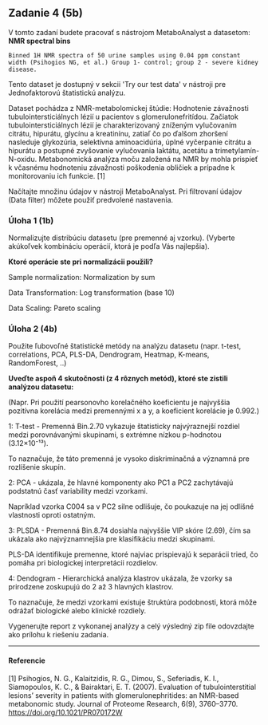 ## Zadanie 4 (5b)

V tomto zadaní budete pracovať s nástrojom MetaboAnalyst a datasetom: **NMR spectral bins**
    
`Binned 1H NMR spectra of 50 urine samples using 0.04 ppm constant width (Psihogios NG, et al.) Group 1- control; group 2 - severe kidney disease.`
    
Tento dataset je dostupný v sekcii 'Try our test data' v nástroji pre Jednofaktorovú štatistickú analýzu. 

Dataset pochádza z NMR-metabolomickej štúdie: Hodnotenie závažnosti tubulointersticiálnych lézií u pacientov s glomerulonefritídou. Začiatok tubulointersticiálnych lézií je charakterizovaný zníženým vylučovaním citrátu, hipurátu, glycínu a kreatinínu, zatiaľ čo po ďalšom zhoršení nasleduje glykozúria, selektívna aminoacidúria, úplné vyčerpanie citrátu a hipurátu a postupné zvyšovanie vylučovania laktátu, acetátu a trimetylamín-N-oxidu. Metabonomická analýza moču založená na NMR by mohla prispieť k včasnému hodnoteniu závažnosti poškodenia obličiek a prípadne k monitorovaniu ich funkcie. [1]


Načítajte množinu údajov v nástroji MetaboAnalyst. Pri filtrovaní údajov (Data filter) môžete použiť predvolené nastavenia.

### Úloha 1 (1b)

Normalizujte distribúciu datasetu (pre premenné aj vzorku).
(Vyberte akúkoľvek kombináciu operácií, ktorá je podľa Vás najlepšia).

**Ktoré operácie ste pri normalizácii použili?**

Sample normalization: Normalization by sum

Data Transformation:  Log transformation (base 10)

Data Scaling:         Pareto scaling
### Úloha 2 (4b)

Použite ľubovoľné štatistické metódy na analýzu datasetu (napr. t-test, correlations, PCA, PLS-DA, Dendrogram, Heatmap, K-means, RandomForest, ..) 

**Uveďte aspoň 4 skutočnosti (z 4 rôznych metód), ktoré ste zistili analýzou datasetu:**

(Napr. Pri použití pearsonovho korelačného koeficientu je najvyššia pozitívna korelácia medzi premennými x a y, a koeficient korelácie je 0.992.)

1: T-test -  Premenná Bin.2.70 vykazuje štatisticky najvýraznejší rozdiel medzi porovnávanými skupinami, s extrémne nízkou p-hodnotou (3.12×10⁻¹³). 

To naznačuje, že táto premenná je vysoko diskriminačná a významná pre rozlíšenie skupín.

2: PCA - ukázala, že hlavné komponenty ako PC1 a PC2 zachytávajú podstatnú časť variability medzi vzorkami. 

Napríklad vzorka C004 sa v PC2 silne odlišuje, čo poukazuje na jej odlišné vlastnosti oproti ostatným.

3: PLSDA - Premenná Bin.8.74 dosiahla najvyššie VIP skóre (2.69), čím sa ukázala ako najvýznamnejšia pre klasifikáciu medzi skupinami. 

PLS-DA identifikuje premenne, ktoré najviac prispievajú k separácii tried, čo pomáha pri biologickej interpretácii rozdielov.

4: Dendogram - Hierarchická analýza klastrov ukázala, že vzorky sa prirodzene zoskupujú do 2 až 3 hlavných klastrov. 

To naznačuje, že medzi vzorkami existuje štruktúra podobnosti, ktorá môže odrážať biologické alebo klinické rozdiely.

Vygenerujte report z vykonanej analýzy a celý výsledný zip file odovzdajte ako prílohu k riešeniu zadania.

----

#### Referencie

[1] Psihogios, N. G., Kalaitzidis, R. G., Dimou, S., Seferiadis, K. I., Siamopoulos, K. C., & Bairaktari, E. T. (2007). Evaluation of tubulointerstitial lesions’ severity in patients with glomerulonephritides: an NMR-based metabonomic study. Journal of Proteome Research, 6(9), 3760–3770. https://doi.org/10.1021/PR070172W
